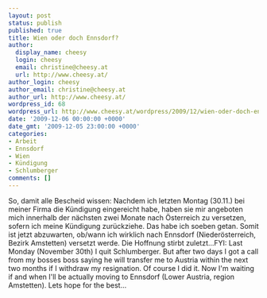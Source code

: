 ```yaml
---
layout: post
status: publish
published: true
title: Wien oder doch Ennsdorf?
author:
  display_name: cheesy
  login: cheesy
  email: christine@cheesy.at
  url: http://www.cheesy.at/
author_login: cheesy
author_email: christine@cheesy.at
author_url: http://www.cheesy.at/
wordpress_id: 68
wordpress_url: http://www.cheesy.at/wordpress/2009/12/wien-oder-doch-ennsdorf/
date: '2009-12-06 00:00:00 +0000'
date_gmt: '2009-12-05 23:00:00 +0000'
categories:
- Arbeit
- Ennsdorf
- Wien
- Kündigung
- Schlumberger
comments: []
---
```

<!--:de--><!-- 0-->So, damit alle Bescheid wissen: Nachdem ich letzten Montag (30.11.) bei meiner Firma die Kündigung eingereicht habe, haben sie mir angeboten mich innerhalb der nächsten zwei Monate nach Österreich zu versetzen, sofern ich meine Kündigung zurückziehe. Das habe ich soeben getan. Somit ist jetzt abzuwarten, ob/wann ich wirklich nach Ennsdorf (Niederösterreich, Bezirk Amstetten) versetzt werde. Die Hoffnung stirbt zuletzt...<!--:--><!--:en-->FYI: Last Monday (November 30th) I quit Schlumberger. But after two days I got a call from my bosses boss saying he will transfer me to Austria within the next two months if I withdraw my resignation. Of course I did it. Now I'm waiting if and when I'll be actually moving to Ennsdorf (Lower Austria, region Amstetten). Lets hope for the best...<!--:-->
